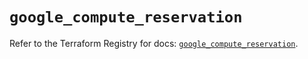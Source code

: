 # `google_compute_reservation`

Refer to the Terraform Registry for docs: [`google_compute_reservation`](https://registry.terraform.io/providers/hashicorp/google-beta/6.4.0/docs/resources/google_compute_reservation).
